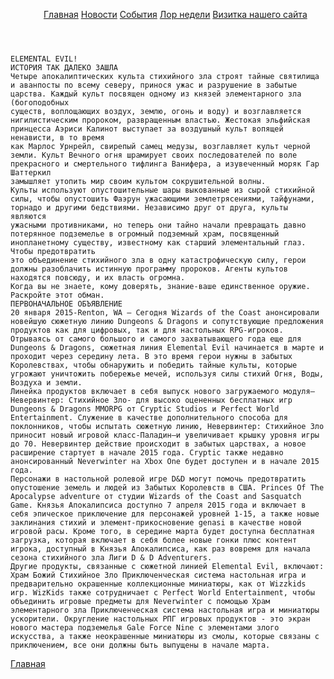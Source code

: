 <!DOCTYPE html>
<html lang="en">
<head>
    <meta charset="UTF-8" />
   </head>
<body>
    <header>
        <div align="center">
            <ul id="navbar">
                <a href="сайт.html">Главная</a>
                <a href="ньюс.html">Новости</a>
                <a href="ивентс.html">События</a>
                <a href="викньюс.html">Лор недели</a>
                <a href="визитка.html">Визитка нашего сайта</a>
            </ul>
        </div></header>
    
    ELEMENTAL EVIL!
    ИСТОРИЯ ТАК ДАЛЕКО ЗАШЛА
    Четыре апокалиптических культа стихийного зла строят тайные святилища и аванпосты по всему северу, принося ужас и разрушение в забытые царства. Каждый культ посвящен одному из князей элементарного зла (богоподобных
    существ, воплощающих воздух, землю, огонь и воду) и возглавляется нигилистическим пророком, развращенным властью. Жестокая эльфийская принцесса Аэриси Калинот выступает за воздушный культ вопящей ненависти, в то время
    как Марлос Урнрейл, свирепый самец медузы, возглавляет культ черной земли. Культ Вечного огня шрамирует своих последователей по воле прекрасного и смертельного тифлинга Ванифера, а изувеченный моряк Гар Шаттеркил
    замышляет утопить мир своим культом сокрушительной волны.
    Культы используют опустошительные шары выкованные из сырой стихийной силы, чтобы опустошить Фаэрун ужасающими землетрясениями, тайфунами, торнадо и другими бедствиями. Независимо друг от друга, культы являются
    ужасными противниками, но теперь они тайно начали превращать давно потерянное подземелье в огромный подземный храм, посвященный инопланетному существу, известному как старший элементальный глаз. Чтобы предотвратить
    это объединение стихийного зла в одну катастрофическую силу, герои должны разоблачить истинную программу пророков. Агенты культов находятся повсюду, и их власть огромна.
    Когда вы не знаете, кому доверять, знание-ваше единственное оружие. Раскройте этот обман.
    ПЕРВОНАЧАЛЬНОЕ ОБЪЯВЛЕНИЕ
    20 января 2015-Renton, WA – Сегодня Wizards of the Coast анонсировали новейшую сюжетную линию Dungeons & Dragons и сопутствующие предложения продуктов как для цифровых, так и для настольных RPG-игроков. Отрываясь от самого большого и самого захватывающего года еще для Dungeons & Dragons, сюжетная линия Elemental Evil начинается в марте и проходит через середину лета. В это время герои нужны в забытых Королевствах, чтобы обнаружить и победить тайные культы, которые угрожают уничтожить побережье мечей, используя силы стихий Огня, Воды, Воздуха и земли.
    Линейка продуктов включает в себя выпуск нового загружаемого модуля—Невервинтер: Стихийное Зло- для высоко оцененных бесплатных игр Dungeons & Dragons MMORPG от Cryptic Studios и Perfect World Entertainment. Служение в качестве дополнительного способа для поклонников, чтобы испытать сюжетную линию, Невервинтер: Стихийное Зло приносит новый игровой класс-Паладин—и увеличивает крышку уровня игры до 70. Невервинтер действие происходит в забытых царствах, а новое расширение стартует в начале 2015 года. Cryptic также недавно анонсированный Neverwinter на Xbox One будет доступен и в начале 2015 года.
    Персонажи в настольной ролевой игре D&D могут помочь предотвратить опустошение земель и людей из Забытых Королевств в США. Princes Of The Apocalypse adventure от студии Wizards of the Coast and Sasquatch Game. Князья Апокалипсиса доступно 7 апреля 2015 года и включает в себя эпическое приключение для персонажей уровней 1-15, а также новые заклинания стихий и элемент-прикосновение genasi в качестве новой игровой расы. Кроме того, в середине марта будет доступна бесплатная загрузка, которая включает в себя более новые гонки плюс контент игрока, доступный в Князья Апокалипсиса, как раз вовремя для начала сезона стихийного зла Лиги D & D Adventurers.
    Другие продукты, связанные с сюжетной линией Elemental Evil, включают: Храм Божий Стихийное Зло Приключенческая система настольная игра и предварительно окрашенные коллекционные миниатюры, как от Wizzkids игр. WizKids также сотрудничает с Perfect World Entertainment, чтобы объединить игровые предметы для Neverwinter с помощью Храм элементарного зла Приключенческая система настольная игра и миниатюры ускорители. Округление настольных РПГ игровых продуктов - это экран нового мастера подземелья Gale Force Nine с элементами злого искусства, а также неокрашенные миниатюры из смолы, которые связаны с приключением, все они должны быть выпущены в начале марта.
<div><a href="сайт.html">Главная</a><br></div></body></html>

